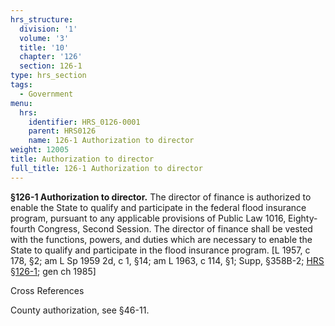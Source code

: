 ```yaml
---
hrs_structure:
  division: '1'
  volume: '3'
  title: '10'
  chapter: '126'
  section: 126-1
type: hrs_section
tags:
  - Government
menu:
  hrs:
    identifier: HRS_0126-0001
    parent: HRS0126
    name: 126-1 Authorization to director
weight: 12005
title: Authorization to director
full_title: 126-1 Authorization to director
---
```

**§126-1 Authorization to director.** The director of finance is authorized to enable the State to qualify and participate in the federal flood insurance program, pursuant to any applicable provisions of Public Law 1016, Eighty-fourth Congress, Second Session. The director of finance shall be vested with the functions, powers, and duties which are necessary to enable the State to qualify and participate in the flood insurance program. [L 1957, c 178, §2; am L Sp 1959 2d, c 1, §14; am L 1963, c 114, §1; Supp, §358B-2; [HRS §126-1](/title-10/chapter-126/section-126-1/); gen ch 1985]

Cross References

County authorization, see §46-11.